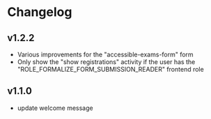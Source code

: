 # Changelog

## v1.2.2

- Various improvements for the "accessible-exams-form" form
- Only show the "show registrations" activity if the user has the "ROLE_FORMALIZE_FORM_SUBMISSION_READER" frontend role

## v1.1.0

- update welcome message
